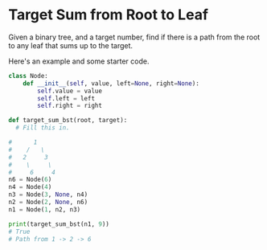 # Target Sum from Root to Leaf

Given a binary tree, and a target number, find if there is a path from the root to any leaf that sums up to the target.

Here's an example and some starter code.

``` python
class Node:
    def __init__(self, value, left=None, right=None):
        self.value = value
        self.left = left
        self.right = right

def target_sum_bst(root, target):
  # Fill this in.

#      1
#    /   \
#   2     3
#    \     \
#     6     4
n6 = Node(6)
n4 = Node(4)
n3 = Node(3, None, n4)
n2 = Node(2, None, n6)
n1 = Node(1, n2, n3)

print(target_sum_bst(n1, 9))
# True
# Path from 1 -> 2 -> 6
```
